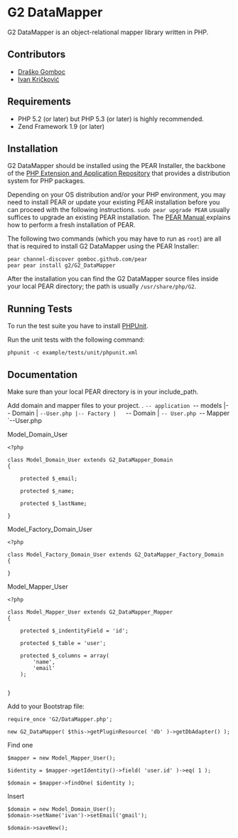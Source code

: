 G2 DataMapper
=============

G2 DataMapper is an object-relational mapper library written in PHP.

Contributors
------------

* [Draško Gomboc](https://github.com/gomboc)
* [Ivan Kričković](https://github.com/ivankoni)

Requirements
------------

* PHP 5.2 (or later) but PHP 5.3 (or later) is highly recommended.
* Zend Framework 1.9 (or later)

Installation
------------

G2 DataMapper should be installed using the PEAR Installer, the backbone of the [PHP Extension and Application Repository](http://pear.php.net/) that provides a distribution system for PHP packages.

Depending on your OS distribution and/or your PHP environment, you may need to install PEAR or update your existing PEAR installation before you can proceed with the following instructions. `sudo pear upgrade PEAR` usually suffices to upgrade an existing PEAR installation. The [PEAR Manual ](http://pear.php.net/manual/en/installation.getting.php) explains how to perform a fresh installation of PEAR.

The following two commands (which you may have to run as `root`) are all that is required to install G2 DataMapper using the PEAR Installer:

    pear channel-discover gomboc.github.com/pear
    pear pear install g2/G2_DataMapper

After the installation you can find the G2 DataMapper source files inside your local PEAR directory; the path is usually `/usr/share/php/G2`.

Running Tests
-------------

To run the test suite you have to install [PHPUnit](https://github.com/sebastianbergmann/phpunit).

Run the unit tests with the following command:

	phpunit -c example/tests/unit/phpunit.xml

Documentation
-------------

Make sure than your local PEAR directory is in your include_path.

Add domain and mapper files to your project.
 .
    `-- application
        `-- models
            |-- Domain
            |	`--User.php
            |-- Factory
            |	`-- Domain
            |		`-- User.php
            `-- Mapper
            	`--User.php
            	
Model_Domain_User

	<?php 
	
	class Model_Domain_User extends G2_DataMapper_Domain
	{
		
		protected $_email;
		
		protected $_name;
		
		protected $_lastName;
			
	}        
	
Model_Factory_Domain_User	

	<?php 
	
	class Model_Factory_Domain_User extends G2_DataMapper_Factory_Domain
	{
		
	}    	

Model_Mapper_User

	<?php 
	
	class Model_Mapper_User extends G2_DataMapper_Mapper
	{
		
		protected $_indentityField = 'id';
		
		protected $_table = 'user';
		
		protected $_columns = array(
			'name',
			'email'
		);
		
		
	}

Add to your Bootstrap file:

	require_once 'G2/DataMapper.php';
		
	new G2_DataMapper( $this->getPluginResource( 'db' )->getDbAdapter() );

Find one
	
	$mapper = new Model_Mapper_User(); 
		
	$identity = $mapper->getIdentity()->field( 'user.id' )->eq( 1 );
		
	$domain = $mapper->findOne( $identity );

Insert
		
	$domain = new Model_Domain_User();
	$domain->setName('ivan')->setEmail('gmail');
	
	$domain->saveNew();
		
